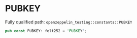 # PUBKEY

Fully qualified path: `openzeppelin_testing::constants::PUBKEY`

```rust
pub const PUBKEY: felt252 = 'PUBKEY';
```


